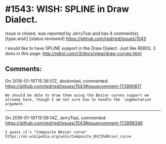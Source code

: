 
#1543: WISH: SPLINE in Draw Dialect. 
================================================================================
Issue is closed, was reported by JerryTsai and has 4 comment(s).
[type.wish] [status.reviewed]
<https://github.com/red/red/issues/1543>

I would like to have SPLINE support in the Draw Dialect. Just like REBOL 3 does in this page: http://rebol.com/r3/docs/view/draw-curves.html



Comments:
--------------------------------------------------------------------------------

On 2016-01-19T15:36:51Z, dockimbel, commented:
<https://github.com/red/red/issues/1543#issuecomment-172890617>

    We should be able to draw them using the Bezier curves support we already have, though I am not sure how to handle the `segmentation` argument.

--------------------------------------------------------------------------------

On 2016-01-19T15:59:14Z, JerryTsai, commented:
<https://github.com/red/red/issues/1543#issuecomment-172898346>

    I guess it's "Composite Bézier curve" https://en.wikipedia.org/wiki/Composite_B%C3%A9zier_curve 

